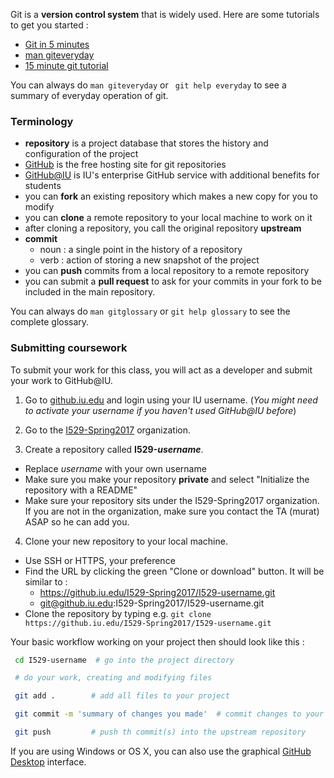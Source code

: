 Git is a **version control system** that is widely used.
Here are some tutorials to get you started :

  * [Git in 5 minutes](http://classic.scottr.org/presentations/git-in-5-minutes/)
  * [man giteveryday](https://www.kernel.org/pub/software/scm/git/docs/giteveryday.html)
  * [15 minute git tutorial](https://try.github.io/levels/1/challenges/1)

You can always do `man giteveryday` or ` git help everyday` to see a summary of everyday operation of git.

### Terminology

  * **repository** is a project database that stores the history and configuration of the project
  * [GitHub](https://www.github.com) is the free hosting site for git repositories
  * [GitHub@IU](https://github.iu.edu/) is IU's enterprise GitHub service with additional benefits for students
  * you can **fork** an existing repository which makes a new copy for you to modify
  * you can **clone** a remote repository to your local machine to work on it
  * after cloning a repository, you call the original repository **upstream**  
  * **commit**
    * noun : a single point in the history of a repository
    * verb : action of storing a new snapshot of the project
  * you can **push** commits from a local repository to a remote repository
  * you can submit a **pull request** to ask for your commits in your fork to be included in the main repository.

You can always do `man gitglossary` or `git help glossary` to see the complete glossary.

### Submitting coursework

To submit your work for this class, you will act as a developer and submit your work to GitHub@IU.

 1. Go to [github.iu.edu](https://github.iu.edu/) and login using your IU username.
(*You might need to activate your username if you haven't used GitHub@IU before*)

 2. Go to the [I529-Spring2017](https://github.iu.edu/I529-Spring2017) organization.

 3. Create a repository called **I529-*username***.
   * Replace *username* with your own username
   * Make sure you make your repository **private** and select "Initialize the repository with a README"
   * Make sure your repository sits under the I529-Spring2017 organization. If you are not in the organization, make sure you contact the TA (murat) ASAP so he can add you.

 4. Clone your new repository to your local machine.
  * Use SSH or HTTPS, your preference
  * Find the URL by clicking the green "Clone or download" button. It will be similar to :          
    * https://github.iu.edu/I529-Spring2017/I529-username.git
    * git@github.iu.edu:I529-Spring2017/I529-username.git
  * Clone the repository by typing e.g. `git clone https://github.iu.edu/I529-Spring2017/I529-username.git`


 Your basic workflow working on your project then should look like this :

```bash
 cd I529-username  # go into the project directory

 # do your work, creating and modifying files

 git add .        # add all files to your project

 git commit -m 'summary of changes you made'  # commit changes to your project

 git push         # push th commit(s) into the upstream repository

 ```

If you are using Windows or OS X, you can also use the graphical [GitHub Desktop](https://desktop.github.com/) interface.
